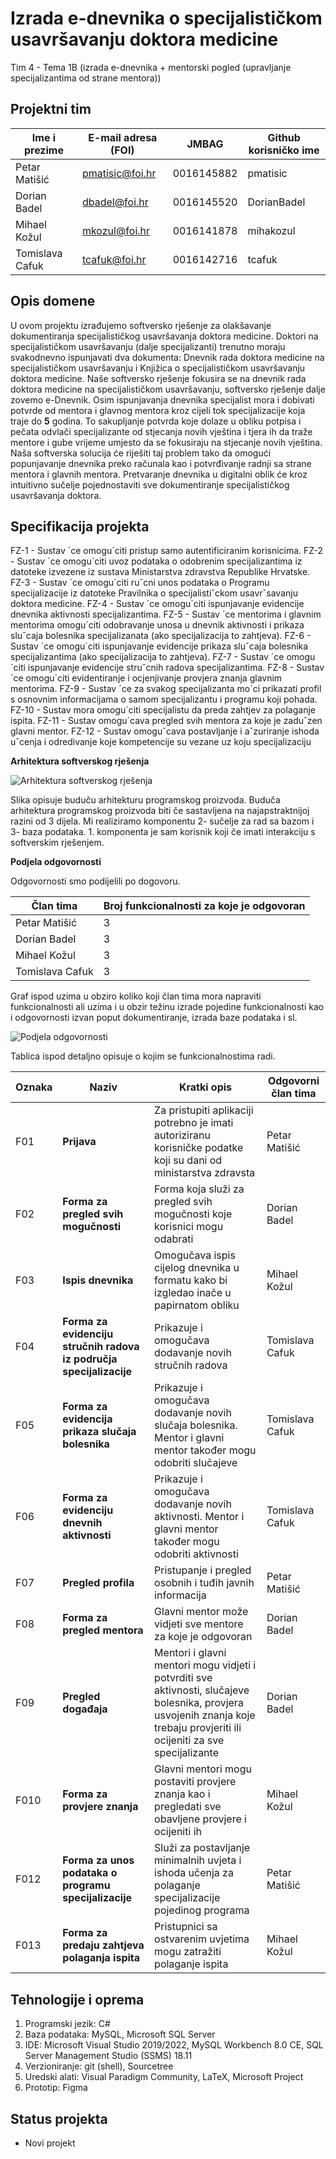 # Izrada e-dnevnika o specijalističkom usavršavanju doktora medicine
Tim 4 - Tema 1B (izrada e-dnevnika + mentorski pogled (upravljanje specijalizantima od strane mentora))

## Projektni tim
Ime i prezime | E-mail adresa (FOI) | JMBAG | Github korisničko ime
------------  | ------------------- | ----- | ---------------------
Petar Matišić | pmatisic@foi.hr | 0016145882 | pmatisic
Dorian Badel | dbadel@foi.hr | 0016145520 | DorianBadel
Mihael Kožul | mkozul@foi.hr | 0016141878 | mihakozul
Tomislava Cafuk | tcafuk@foi.hr | 0016142716 | tcafuk

## Opis domene
U ovom projektu izrađujemo softversko rješenje za olakšavanje dokumentiranja specijalističkog usavršavanja doktora medicine. Doktori na specijalističkom usavršavanju (dalje specijalizanti) trenutno moraju svakodnevno ispunjavati dva dokumenta: Dnevnik rada doktora medicine na specijalističkom usavršavanju i Knjižica o specijalističkom usavršavanju doktora medicine. Naše softversko rješenje fokusira se na dnevnik rada doktora medicine na specijalističkom usavršavanju, softversko rješenje dalje zovemo e-Dnevnik. Osim ispunjavanja dnevnika specijalist mora i dobivati potvrde od mentora i glavnog mentora kroz cijeli tok specijalizacije koja traje do **5** godina. To sakupljanje potvrda koje dolaze u obliku potpisa i pečata odvlači specijalizante od stjecanja novih vještina i tjera ih da traže mentore i gube vrijeme umjesto da se fokusiraju na stjecanje novih vještina. Naša softverska solucija će riješiti taj problem tako da omogući popunjavanje dnevnika preko računala kao i potvrđivanje radnji sa strane mentora i glavnih mentora. Pretvaranje dnevnika u digitalni oblik će kroz intuitivno sučelje pojednostaviti sve dokumentiranje specijalističkog usavršavanja doktora.

## Specifikacija projekta
 
FZ-1 - Sustav ´ce omogu´citi pristup samo autentificiranim korisnicima.
FZ-2 - Sustav ´ce omogu´citi uvoz podataka o odobrenim specijalizantima iz datoteke izvezene iz sustava Ministarstva zdravstva Republike Hrvatske.
FZ-3 - Sustav ´ce omogu´citi ruˇcni unos podataka o Programu specijalizacije iz
datoteke Pravilnika o specijalistiˇckom usavrˇsavanju doktora medicine.
FZ-4 - Sustav ´ce omogu´citi ispunjavanje evidencije dnevnika aktivnosti specijalizantima.
FZ-5 - Sustav ´ce mentorima i glavnim mentorima omogu´citi odobravanje unosa u
dnevnik aktivnosti i prikaza sluˇcaja bolesnika specijalizanata (ako specijalizacija
to zahtjeva).
FZ-6 - Sustav ´ce omogu´citi ispunjavanje evidencije prikaza sluˇcaja bolesnika specijalizantima (ako specijalizacija to zahtjeva).
FZ-7 - Sustav ´ce omogu´citi ispunjavanje evidencije struˇcnih radova specijalizantima.
FZ-8 - Sustav ´ce omogu´citi evidentiranje i ocjenjivanje provjera znanja glavnim
mentorima.
FZ-9 - Sustav ´ce za svakog specijalizanta mo´ci prikazati profil s osnovnim informacijama o samom specijalizantu i programu koji pohada.
FZ-10 - Sustav mora omogu´citi specijalistu da preda zahtjev za polaganje ispita.
FZ-11 - Sustav omogu´cava pregled svih mentora za koje je zaduˇzen glavni mentor.
FZ-12 - Sustav omoguˇcava postavljanje i aˇzuriranje ishoda uˇcenja i odredivanje
koje kompetencije su vezane uz koju specijalizaciju

**Arhitektura softverskog rješenja**

![Arhitektura softverskog rješenja](https://user-images.githubusercontent.com/101052235/167015149-c0dd2f4e-f658-488c-a28e-82893dd77465.png)

Slika opisuje buduču arhitekturu programskog proizvoda. Buduča arhitektura programskog proizvoda biti če sastavljena na najapstraktnijoj razini od 3 dijela. Mi realiziramo komponentu 2- sučelje za rad sa bazom i 3- baza podataka. 1. komponenta je sam korisnik koji če imati interakciju s softverskim rješenjem.

**Podjela odgovornosti** 

Odgovornosti smo podijelili po dogovoru. 

Član tima | Broj funkcionalnosti za koje je odgovoran
--------- | -----------------------------------------
Petar Matišić | 3
Dorian Badel | 3
Mihael Kožul | 3
Tomislava Cafuk | 3

Graf ispod uzima u obziro koliko koji član tima mora napraviti funkcionalnosti ali uzima i u obzir težinu izrade pojedine funkcionalnosti kao i odgovornosti izvan poput dokumentiranje, izrada baze podataka i sl.

![Podjela odgovornosti](https://user-images.githubusercontent.com/101052235/167015682-cc48c130-504d-4501-8ec0-74034c52150f.png)

Tablica ispod detaljno opisuje o kojim se funkcionalnostima radi.

Oznaka | Naziv | Kratki opis | Odgovorni član tima
------ | ----- | ----------- | -------------------
F01 | **Prijava** | Za pristupiti aplikaciji potrebno je imati autoriziranu korisničke podatke koji su dani od ministarstva zdravsta | Petar Matišić
F02 | **Forma za pregled svih mogučnosti** | Forma koja služi za pregled svih mogučnosti koje korisnici mogu odabrati | Dorian Badel
F03 | **Ispis dnevnika** | Omogučava ispis cijelog dnevnika u formatu kako bi izgledao inače u papirnatom obliku| Mihael Kožul
F04 | **Forma za evidenciju stručnih radova iz područja specijalizacije** | Prikazuje i omogučava dodavanje novih stručnih radova | Tomislava Cafuk
F05 | **Forma za evidencija prikaza slučaja bolesnika** | Prikazuje i omogučava dodavanje novih slučaja bolesnika. Mentor i glavni mentor također mogu odobriti slučajeve | Tomislava Cafuk
F06 | **Forma za evidenciju dnevnih aktivnosti** | Prikazuje i omogučava dodavanje novih aktivnosti. Mentor i glavni mentor također mogu odobriti aktivnosti  | Tomislava Cafuk
F07 | **Pregled profila** | Pristupanje i pregled osobnih i tuđih javnih informacija | Petar Matišić
F08 | **Forma za pregled mentora** | Glavni mentor može vidjeti sve mentore za koje je odgovoran | Dorian Badel
F09 | **Pregled događaja** | Mentori i glavni mentori mogu vidjeti i potvrditi sve aktivnosti, slučajeve bolesnika, provjera usvojenih znanja koje trebaju provjeriti ili ocijeniti za sve specijalizante | Dorian Badel
F010 | **Forma za provjere znanja** | Glavni mentori mogu postaviti provjere znanja kao i pregledati sve obavljene provjere i ocijeniti ih | Mihael Kožul
F012 | **Forma za unos podataka o programu specijalizacije** | Služi za postavljanje minimalnih uvjeta i ishoda učenja za polaganje specijalizacije pojedinog programa | Petar Matišić
F013 | **Forma za predaju zahtjeva polaganja ispita** | Pristupnici sa ostvarenim uvjetima mogu zatražiti polaganje ispita | Mihael Kožul

## Tehnologije i oprema
1. Programski jezik: C#
2. Baza podataka: MySQL, Microsoft SQL Server
3. IDE: Microsoft Visual Studio 2019/2022, MySQL Workbench 8.0 CE, SQL Server Management Studio (SSMS) 18.11
4. Verzioniranje: git (shell), Sourcetree
5. Uredski alati: Visual Paradigm Community, LaTeX, Microsoft Project
6. Prototip: Figma

## Status projekta
- Novi projekt
